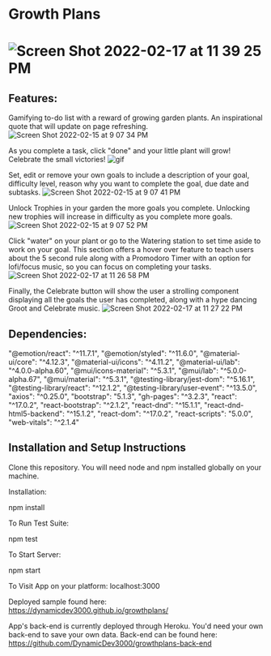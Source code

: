 <h1>Growth Plans<h1>
 
![Screen Shot 2022-02-17 at 11 39 25 PM](https://user-images.githubusercontent.com/88695862/154618700-147d51e0-da15-4954-9267-eac1a5e5c647.png)

  <h2>Features:</h2>

Gamifying to-do list with a reward of growing garden plants.
An inspirational quote that will update on page refreshing.  
![Screen Shot 2022-02-15 at 9 07 34 PM](https://user-images.githubusercontent.com/88695862/154183066-b78158ad-da10-4941-8aba-badb2672d05d.png)
  
As you complete a task, click "done" and your little plant will grow!  Celebrate the small victories!
![gif](https://user-images.githubusercontent.com/88695862/154618964-438136bd-8938-45ea-b5cf-87e1dc64dfa4.gif)

Set, edit or remove your own goals to include a description of your goal, difficulty level, reason why you want to complete the goal, due date and subtasks.
![Screen Shot 2022-02-15 at 9 07 41 PM](https://user-images.githubusercontent.com/88695862/154183221-fd551e09-c05f-4689-9a2a-f9ebc6a754b9.png)


Unlock Trophies in your garden the more goals you complete.  Unlocking new trophies will increase in difficulty as you complete more goals.  
![Screen Shot 2022-02-15 at 9 07 52 PM](https://user-images.githubusercontent.com/88695862/154183242-cecdea27-641f-4f15-8e21-7545767d2a96.png)


Click "water" on your plant or go to the Watering station to set time aside to work on your goal.  This section offers a hover over feature to teach users about the 5 second rule along with a Promodoro Timer with an option for lofi/focus music, so you can focus on completing your tasks.
![Screen Shot 2022-02-17 at 11 26 58 PM](https://user-images.githubusercontent.com/88695862/154617750-fdc599d0-5536-4d16-9918-bf819e53e2db.png)


Finally, the Celebrate button will show the user a strolling component displaying all the goals the user has completed, along with a hype dancing Groot and Celebrate music.
![Screen Shot 2022-02-17 at 11 27 22 PM](https://user-images.githubusercontent.com/88695862/154617778-131395d4-646f-4dc2-99f6-5eeac0d7847f.png)


  <h2>Dependencies:</h2>

  "@emotion/react": "^11.7.1",
   "@emotion/styled": "^11.6.0",
   "@material-ui/core": "^4.12.3",
   "@material-ui/icons": "^4.11.2",
   "@material-ui/lab": "^4.0.0-alpha.60",
   "@mui/icons-material": "^5.3.1",
   "@mui/lab": "^5.0.0-alpha.67",
   "@mui/material": "^5.3.1",
   "@testing-library/jest-dom": "^5.16.1",
   "@testing-library/react": "^12.1.2",
   "@testing-library/user-event": "^13.5.0",
   "axios": "^0.25.0",
   "bootstrap": "5.1.3",
   "gh-pages": "^3.2.3",
   "react": "^17.0.2",
   "react-bootstrap": "^2.1.2",
   "react-dnd": "^15.1.1",
   "react-dnd-html5-backend": "^15.1.2",
   "react-dom": "^17.0.2",
   "react-scripts": "5.0.0",
   "web-vitals": "^2.1.4"
   
  <h2>Installation and Setup Instructions</h2>
Clone this repository. You will need node and npm installed globally on your machine.

Installation:

npm install

To Run Test Suite:

npm test

To Start Server:

npm start

To Visit App on your platform:  localhost:3000
  
Deployed sample found here: https://dynamicdev3000.github.io/growthplans/

App's back-end is currently deployed through Heroku.  You'd need your own back-end to save your own data.  Back-end can be found here: https://github.com/DynamicDev3000/growthplans-back-end
   
